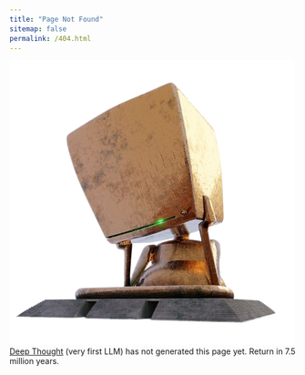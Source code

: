 ```yaml
---
title: "Page Not Found"
sitemap: false
permalink: /404.html
---
```


<div class = "not_found">
<div><img class = "not_found_img" src = "/images/not_found.png" /></div>
<div><a href = "https://hitchhikers.fandom.com/wiki/Deep_Thought">Deep Thought</a> (very first LLM) has not generated this page yet.  Return in 7.5 million years.</div>
</div>
